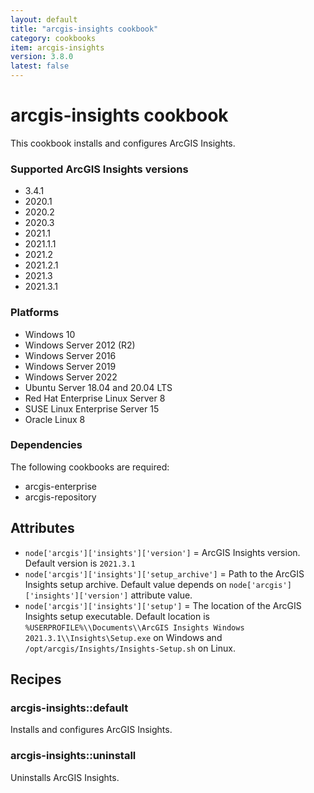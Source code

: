 ```yaml
---
layout: default
title: "arcgis-insights cookbook"
category: cookbooks
item: arcgis-insights
version: 3.8.0
latest: false
---
```


# arcgis-insights cookbook

This cookbook installs and configures ArcGIS Insights.

### Supported ArcGIS Insights versions

* 3.4.1
* 2020.1
* 2020.2
* 2020.3
* 2021.1
* 2021.1.1
* 2021.2
* 2021.2.1
* 2021.3
* 2021.3.1

### Platforms

* Windows 10
* Windows Server 2012 (R2)
* Windows Server 2016
* Windows Server 2019
* Windows Server 2022
* Ubuntu Server 18.04 and 20.04 LTS
* Red Hat Enterprise Linux Server 8
* SUSE Linux Enterprise Server 15
* Oracle Linux 8

### Dependencies

The following cookbooks are required:

* arcgis-enterprise
* arcgis-repository

Attributes
----------

* `node['arcgis']['insights']['version']` = ArcGIS Insights version. Default version is `2021.3.1`
* `node['arcgis']['insights']['setup_archive']` = Path to the ArcGIS Insights setup archive. Default value depends on `node['arcgis']['insights']['version']` attribute value.
* `node['arcgis']['insights']['setup']` = The location of the ArcGIS Insights setup executable. Default location is `%USERPROFILE%\\Documents\\ArcGIS Insights Windows 2021.3.1\\Insights\Setup.exe` on Windows and `/opt/arcgis/Insights/Insights-Setup.sh` on Linux.


## Recipes

### arcgis-insights::default

Installs and configures ArcGIS Insights.

### arcgis-insights::uninstall

Uninstalls ArcGIS Insights.

